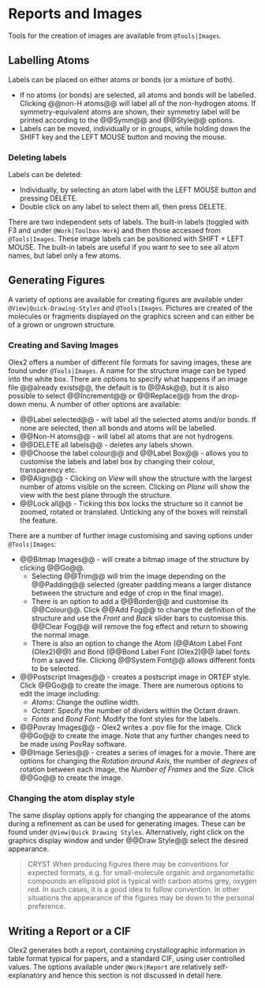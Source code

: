 # Reports and Images

Tools for the creation of images are available from `@Tools|Images`.

## Labelling Atoms
Labels can be placed on either atoms or bonds (or a mixture of both).

- If no atoms (or bonds) are selected, all atoms and bonds will be labelled. Clicking @@non-H atoms@@ will label all of the non-hydrogen atoms. If symmetry-equivalent atoms are shown, their symmetry label will be printed according to the @@Symm@@ and @@Style@@ options.
- Labels can be moved, individually or in groups, while holding down the SHIFT key and the LEFT MOUSE button and moving the mouse.

### Deleting labels
Labels can be deleted:

- Individually, by selecting an atom label with the LEFT MOUSE button and pressing DELETE.
- Double click on any label to select them all, then press DELETE.

There are two independent sets of labels. The built-in labels (toggled with F3 and under `@Work|Toolbox-Work`) and then those accessed from `@Tools|Images`. These image labels can be positioned with SHIFT + LEFT MOUSE. The built-in labels are useful if you want to see to see all atom names, but label only a few atoms.

## Generating Figures
A variety of options are available for creating figures are available under `@View|Quick-Drawing-Styles` and `@Tools|Images`. Pictures are created of the molecules or fragments displayed on the graphics screen and can either be of a grown or ungrown structure.

### Creating and Saving Images
Olex2 offers a number of different file formats for saving images, these are found under `@Tools|Images`. A name for the structure image can be typed into the white box. There are options to specify what happens if an image file @@already exists@@, the default is to @@Ask@@, but it is also possible to select @@Increment@@ or @@Replace@@ from the drop-down menu. A number of other options are available:

- @@Label selected@@ - will label all the selected atoms and/or bonds. If none are selected, then all bonds and atoms will be labelled.
- @@Non-H atoms@@ - will label all atoms that are not hydrogens.
- @@DELETE all labels@@ - deletes any labels shown.
- @@Choose the label colour@@ and @@Label Box@@ - allows you to customise the labels and label box by changing their colour, transparency etc.
- @@Align@@ - Clicking on *View* will show the structure with the largest number of atoms visible on the screen. Clicking on *Plane* will show the view with the best plane through the structure.
- @@Lock all@@ - Ticking this box locks the structure so it cannot be zoomed, rotated or translated. Unticking any of the boxes will reinstall the feature.

There are a number of further image customising and saving options under `@Tools|Images`:

- @@Bitmap Images@@ - will create a bitmap image of the structure by clicking @@Go@@.
	- Selecting @@Trim@@ will trim the image depending on the @@Padding@@ selected (greater padding means a larger distance between the structure and edge of crop in the final image).
	- There is an option to add a @@Border@@ and customise its @@Colour@@. Click @@Add Fog@@ to change the definition of the structure and use the *Front* and *Back* slider bars to customise this. @@Clear Fog@@ will remove the fog effect and return to showing the normal image.
	- There is also an option to change the Atom (@@Atom Label Font (Olex2)@@) and Bond (@@Bond Label Font (Olex2)@@ label fonts from a saved file. Clicking @@System Font@@ allows different fonts to be selected.
- @@Postscript Images@@ - creates a postscript image in ORTEP style. Click @@Go@@ to create the image. There are numerous options to edit the image including:
	- *Atoms*: Change the outline width.
	- *Octant*: Specify the number of dividers within the Octant drawn.
	- *Fonts* and *Bond Font*: Modify the font styles for the labels.
- @@Povray Images@@ - Olex2 writes a .pov file for the image. Click @@Go@@ to create the image. Note that any further changes need to be made using PovRay software.
- @@Image Series@@ - creates a series of images for a movie. There are options for changing the *Rotation around Axis*, the number of *degrees* of rotation between each image, the *Number of Frames* and the *Size*. Click @@Go@@ to create the image.

### Changing the atom display style
The same display options apply for changing the appearance of the atoms during a refinement as can be used for generating images. These can be found under `@View|Quick Drawing Styles`. Alternatively, right click on the graphics display window and under @@Draw Style@@ select the desired appearance.

>CRYST When producing figures there may be conventions for expected formats, e.g. for small-molecule organic and organometallic compounds an ellipsoid plot is typical with carbon atoms grey, oxygen red. In such cases, it is a good idea to follow convention. In other situations the appearance of the figures may be down to the personal preference.

## Writing a Report or a CIF
Olex2 generates both a report, containing crystallographic information in table format typical for papers, and a standard CIF, using user controlled values. The options available under `@Work|Report` are relatively self-explanatory and hence this section is not discussed in detail here.
